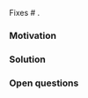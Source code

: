 Fixes # .

### Motivation
<!--
Does this solve a bug? Enable a new use-case? Improve an existing behavior? Concrete examples are helpful here.
-->

### Solution
<!--
What is the solution here from a high level. What are the key technical decisions and why were they made?
-->

### Open questions
<!--
(optional) Any open questions or feedback on design desired?
-->
